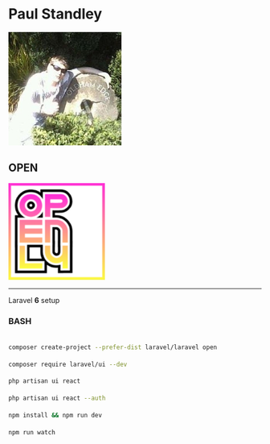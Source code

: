 # Paul Standley

![profile](img/profile.png)

## OPEN

![open](img/open.png)

---

Laravel __6__ setup

### **BASH**

```BASH

composer create-project --prefer-dist laravel/laravel open

composer require laravel/ui --dev

php artisan ui react

php artisan ui react --auth

npm install && npm run dev

npm run watch

```

